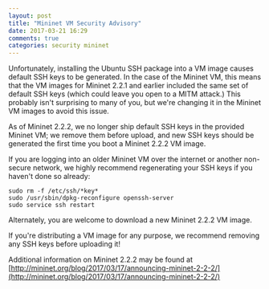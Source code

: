 ```yaml
---
layout: post
title: "Mininet VM Security Advisory"
date: 2017-03-21 16:29
comments: true
categories: security mininet
---
```

Unfortunately, installing the Ubuntu SSH package into a VM image causes default SSH keys to be generated. In the case of the Mininet VM, this means that the VM images for Mininet 2.2.1 and earlier included the same set of default SSH keys (which could leave you open to a MITM attack.) This probably isn't surprising to many of you, but we're changing it in the Mininet VM images to avoid this issue.

As of Mininet 2.2.2, we no longer ship default SSH keys in the provided Mininet VM; we remove them before upload, and new SSH keys should be generated the first time you boot a Mininet 2.2.2 VM image.

If you are logging into an older Mininet VM over the internet or another non-secure network, we highly recommend regenerating your SSH keys if you haven't done so already:

```
sudo rm -f /etc/ssh/*key*
sudo /usr/sbin/dpkg-reconfigure openssh-server
sudo service ssh restart
```

Alternately, you are welcome to download a new Mininet 2.2.2 VM image.

If you're distributing a VM image for any purpose, we recommend removing any SSH keys before uploading it!

Additional information on Mininet 2.2.2 may be found at
[http://mininet.org/blog/2017/03/17/announcing-mininet-2-2-2/](http://mininet.org/blog/2017/03/17/announcing-mininet-2-2-2/)